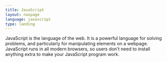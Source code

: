 ```yaml
---
title: JavaScript
layout: navpage
language: javascript
type: landing
---
```

JavaScript is the language of the web. It is a powerful language for solving
problems, and particularly for manipulating elements on a webpage. JavaScript
runs in all modern browsers, so users don't need to install anything extra to
make your JavaScript program work.
